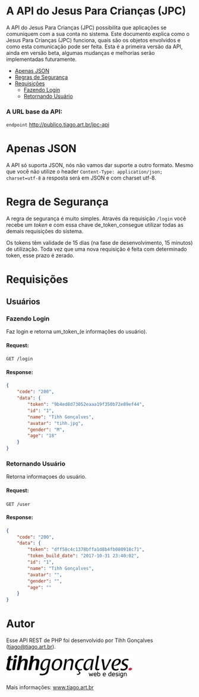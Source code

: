 # A API do Jesus Para Crianças (JPC)

A API do Jesus Para Crianças (JPC) possibilita que aplicações se comuniquem com a sua conta no sistema. Este documento explica como o Jesus Para Crianças (JPC) funciona, quais são os objetos envolvidos e como esta comunicação pode ser feita. Esta é a primeira versão da API, ainda em versão beta, algumas mudanças e melhorias serão implementadas futuramente.

- [Apenas JSON](#apenas-json)
- [Regras de Segurança](#regra-de-segurança)
- [Requisições](#requisições)
    - [Fazendo Login](#fazendo-login)
    - [Retornando Usuário](#retornando-usuário)

### A URL base da API:
 
```endpoint``` http://publico.tiago.art.br/jpc-api

# Apenas JSON

A API só suporta JSON, nós não vamos dar suporte a outro formato. Mesmo que você não utilize o header ```Content-Type: application/json; charset=utf-8``` a resposta será em JSON e com charset utf-8.

# Regra de Segurança

A regra de segurança é muito simples. Através da requisição ```/login``` você recebe um _token_ e com essa chave de_token_consegue utilizar todas as demais requisições do sistema.

Os tokens têm validade de 15 dias (na fase de desenvolvimento, 15 minutos) de utilização. Toda vez que uma nova requisição é feita com determinado token, esse prazo é zerado.

# Requisições

## Usuários


### Fazendo Login
Faz login e retorna um_token_(e informações do usuário).

#### Request:

```GET /login```

#### Response:

```json
{
    "code": "200",
    "data": {
        "token": "9b4ed8d73052eaaa19f350b72e89ef44",
        "id": "1",
        "name": "Tihh Gonçalves",
        "avatar": "tihh.jpg",
        "gender": "M",
        "age": "18"
    }
}
```


### Retornando Usuário
Retorna informaçoes do usuário.

#### Request:

```GET /user```

#### Response:

```json
{
    "code": "200",
    "data": {
        "token": "dff58c4c1378bffa1d8b4fb080918c71",
        "token_build_date": "2017-10-31 23:40:02",
        "id": "1",
        "name": "Tihh Gonçalves",
        "avatar": "",
        "gender": "",
        "age": ""
    }
}
```

# Autor

Esse API REST de PHP foi desenvolvido por Tihh Gonçalves (tiago@tiago.art.br).
 
![logo](https://raw.githubusercontent.com/tihhgoncalves/tihh.cliente.jpc.api-doc/master/logo.png)

Mais informações: www.tiago.art.br
